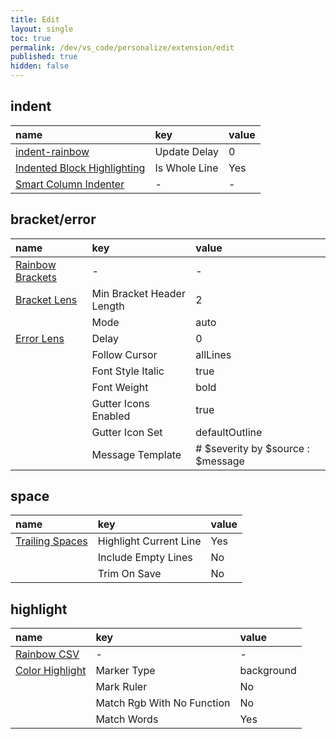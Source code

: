 ```yaml
---
title: Edit
layout: single
toc: true
permalink: /dev/vs_code/personalize/extension/edit
published: true
hidden: false
---
```


<head>
  <base target="_blank">
</head>



## indent

| name | key | value |
| :-   | :-  | :-    |
| [indent-rainbow](https://marketplace.visualstudio.com/items?itemName=oderwat.indent-rainbow) | Update Delay | 0 |
| [Indented Block Highlighting](https://marketplace.visualstudio.com/items?itemName=byi8220.indented-block-highlighting) | Is Whole Line | Yes |
| [Smart Column Indenter](https://marketplace.visualstudio.com/items?itemName=lmcarreiro.vscode-smart-column-indenter) | - | - |



## bracket/error

| name | key | value |
| :-   | :-  | :-    |
| [Rainbow Brackets](https://marketplace.visualstudio.com/items?itemName=2gua.rainbow-brackets) | - | - |
| [Bracket Lens](https://marketplace.visualstudio.com/items?itemName=wraith13.bracket-lens) | Min Bracket Header Length | 2 |
| | Mode | auto |
| [Error Lens](https://marketplace.visualstudio.com/items?itemName=usernamehw.errorlens) | Delay | 0 |
| | Follow Cursor | allLines |
| | Font Style Italic | true |
| | Font Weight | bold |
| | Gutter Icons Enabled | true |
| | Gutter Icon Set | defaultOutline |
| | Message Template | \# \$severity by \$source : \$message |



## space

| name | key | value |
| :-   | :-  | :-    |
| [Trailing Spaces](https://marketplace.visualstudio.com/items?itemName=shardulm94.trailing-spaces) | Highlight Current Line | Yes |
| | Include Empty Lines | No |
| | Trim On Save | No |



## highlight

| name | key | value |
| :-   | :-  | :-    |
| [Rainbow CSV](https://marketplace.visualstudio.com/items?itemName=mechatroner.rainbow-csv) | - | - |
| [Color Highlight](https://marketplace.visualstudio.com/items?itemName=naumovs.color-highlight) | Marker Type | background |
| | Mark Ruler | No |
| | Match Rgb With No Function | No |
| | Match Words | Yes |
